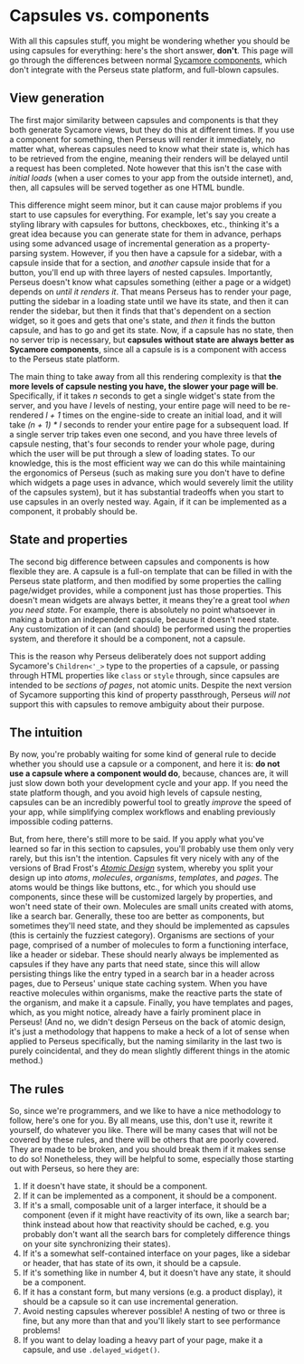 # Capsules vs. components

With all this capsules stuff, you might be wondering whether you should be using capsules for everything: here's the short answer, **don't**. This page will go through the differences between normal [Sycamore components](https://sycamore-rs.netlify.app/docs/basics/components), which don't integrate with the Perseus state platform, and full-blown capsules.

## View generation

The first major similarity between capsules and components is that they both generate Sycamore views, but they do this at different times. If you use a component for something, then Perseus will render it immediately, no matter what, whereas capsules need to know what their state is, which has to be retrieved from the engine, meaning their renders will be delayed until a request has been completed. Note however that this isn't the case with *initial loads* (when a user comes to your app from the outside internet), and, then, all capsules will be served together as one HTML bundle.

This difference might seem minor, but it can cause major problems if you start to use capsules for everything. For example, let's say you create a styling library with capsules for buttons, checkboxes, etc., thinking it's a great idea because you can generate state for them in advance, perhaps using some advanced usage of incremental generation as a property-parsing system. However, if you then have a capsule for a sidebar, with a capsule inside that for a section, and *another* capsule inside that for a button, you'll end up with three layers of nested capsules. Importantly, Perseus doesn't know what capsules something (either a page or a widget) depends on *until it renders it*. That means Perseus has to render your page, putting the sidebar in a loading state until we have its state, and then it can render the sidebar, but then it finds that that's dependent on a section widget, so it goes and gets that one's state, and *then* it finds the button capsule, and has to go and get its state. Now, if a capsule has no state, then no server trip is necessary, but **capsules without state are always better as Sycamore components**, since all a capsule is is a component with access to the Perseus state platform.

The main thing to take away from all this rendering complexity is that **the more levels of capsule nesting you have, the slower your page will be**. Specifically, if it takes *n* seconds to get a single widget's state from the server, and you have *l* levels of nesting, your entire page will need to be re-rendered *l + 1* times on the engine-side to create an initial load, and it will take *(n + 1) * l* seconds to render your entire page for a subsequent load. If a single server trip takes even one second, and you have three levels of capsule nesting, that's four seconds to render your whole page, during which the user will be put through a slew of loading states. To our knowledge, this is the most efficient way we can do this while maintaining the ergonomics of Perseus (such as making sure you don't have to define which widgets a page uses in advance, which would severely limit the utility of the capsules system), but it has substantial tradeoffs when you start to use capsules in an overly nested way. Again, if it can be implemented as a component, it probably should be.

## State and properties

The second big difference between capsules and components is how flexible they are. A capsule is a full-on template that can be filled in with the Perseus state platform, and then modified by some properties the calling page/widget provides, while a component just has those properties. This doesn't mean widgets are always better, it means they're a great tool *when you need state*. For example, there is absolutely no point whatsoever in making a button an independent capsule, because it doesn't need state. Any customization of it can (and should) be performed using the properties system, and therefore it should be a component, not a capsule.

This is the reason why Perseus deliberately does not support adding Sycamore's `Children<'_>` type to the properties of a capsule, or passing through HTML properties like `class` or `style` through, since capsules are intended to be *sections of pages*, not atomic units. Despite the next version of Sycamore supporting this kind of property passthrough, Perseus *will not* support this with capsules to remove ambiguity about their purpose.

## The intuition

By now, you're probably waiting for some kind of general rule to decide whether you should use a capsule or a component, and here it is: **do not use a capsule where a component would do**, because, chances are, it will just slow down both your development cycle and your app. If you need the state platform though, and you avoid high levels of capsule nesting, capsules can be an incredibly powerful tool to greatly *improve* the speed of your app, while simplifying complex workflows and enabling previously impossible coding patterns.

But, from here, there's still more to be said. If you apply what you've learned so far in this section to capsules, you'll probably use them only very rarely, but this isn't the intention. Capsules fit very nicely with any of the versions of Brad Frost's [*Atomic Design*](https://atomicdesign.bradfrost.com/chapter-2/) system, whereby you split your design up into *atoms*, *molecules*, *organisms*, *templates*, and *pages*. The atoms would be things like buttons, etc., for which you should use components, since these will be customized largely by properties, and won't need state of their own. Molecules are small units created with atoms, like a search bar. Generally, these too are better as components, but sometimes they'll need state, and they should be implemented as capsules (this is certainly the fuzziest category). Organisms are sections of your page, comprised of a number of molecules to form a functioning interface, like a header or sidebar. These should nearly always be implemented as capsules if they have any parts that need state, since this will allow persisting things like the entry typed in a search bar in a header across pages, due to Perseus' unique state caching system. When you have reactive molecules within organisms, make the reactive parts the state of the organism, and make it a capsule. Finally, you have templates and pages, which, as you might notice, already have a fairly prominent place in Perseus! (And no, we didn't design Perseus on the back of atomic design, it's just a methodology that happens to make a heck of a lot of sense when applied to Perseus specifically, but the naming similarity in the last two is purely coincidental, and they do mean slightly different things in the atomic method.)

## The rules

So, since we're programmers, and we like to have a nice methodology to follow, here's one for you. By all means, use this, don't use it, rewrite it yourself, do whatever you like. There will be many cases that will not be covered by these rules, and there will be others that are poorly covered. They are made to be broken, and you should break them if it makes sense to do so! Nonetheless, they will be helpful to some, especially those starting out with Perseus, so here they are:

1. If it doesn't have state, it should be a component.
2. If it can be implemented as a component, it should be a component.
3. If it's a small, composable unit of a larger interface, it should be a component (even if it might have reactivity of its own, like a search bar; think instead about how that reactivity should be cached, e.g. you probably don't want all the search bars for completely difference things on your site synchronizing their states).
4. If it's a somewhat self-contained interface on your pages, like a sidebar or header, that has state of its own, it should be a capsule.
5. If it's something like in number 4, but it doesn't have any state, it should be a component.
6. If it has a constant form, but many versions (e.g. a product display), it should be a capsule so it can use incremental generation.
7. Avoid nesting capsules wherever possible! A nesting of two or three is fine, but any more than that and you'll likely start to see performance problems!
8. If you want to delay loading a heavy part of your page, make it a capsule, and use `.delayed_widget()`.
